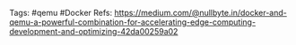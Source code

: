 Tags: #qemu #Docker 
Refs: https://medium.com/@nullbyte.in/docker-and-qemu-a-powerful-combination-for-accelerating-edge-computing-development-and-optimizing-42da00259a02
